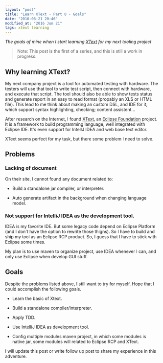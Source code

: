 ```yaml
---
layout: "post"
title: "Learn XText - Part 0 - Goals"
date: "2016-06-21 20:46"
modified_at: "2016 Jun 21"
tags: xtext learning
---
```


_The goals of mine when I start learning [XText](https://www.eclipse.org/xtext) for
my next tooling project_

> Note: This post is the first of a series, and this is still a work in progress.

Why learning XText?
-------------------

My next company project is a tool for automated testing with hardware.
The testers will use that tool to write test script, then connect with
hardware, and execute that script. The tool should also be able to show
tests status and generate report in an easy to read format (propably an
XLS or HTML file). This lead to me think about making an custom DSL,
and IDE for it, which support syntax highlighting, checking; content
assistent...

After research on the Internet, I found
[XText](https://wwww.eclipse.org/xtext), an [Eclipse
Foundation](https://www.eclipse.org/) project. It is a framework to
build programming language, well integrated with Eclipse IDE. It's even
support for IntellJ IDEA and web base text editor.

XText seems perfect for my task, but there some problem I need to solve.

Problems
--------

### Lacking of document

On their site, I cannot found any document related to:

- Build a standalone jar compiler, or interpreter.

- Auto generate artifact in the background when changing language model.

### Not support for IntelliJ IDEA as the development tool.

IDEA is my favorite IDE. But some legacy code depend on Eclipse Platform (and
I don't have the option to rewrite those thigns). So I have to build and ship my
tool as an Eclipse RCP product. So, I guess that I have to stick with Eclipse
some times.

My plan is to use maven to organize project, use IDEA whenever I can, and only
use Eclipse when develop GUI stuff.


Goals
-----

Despite the problems listed above, I still want to try for myself. Hope that
I could accomplish the following goals.

- Learn the basic of Xtext.

- Build a standalone compiler/interpreter.

- Apply TDD.

- Use IntelliJ IDEA as development tool.

- Config multiple modules maven project, in which some modules is native jar,
  some modules will related to Eclipse RCP and XText.

I will update this post or write follow up post to share my experience in this
adventure.

